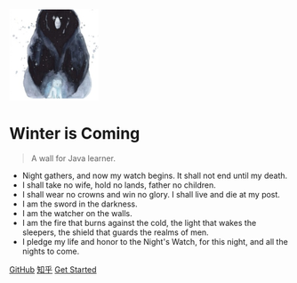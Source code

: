 ![logo](self.png)

# Winter is Coming

> A wall for Java learner.

* Night gathers, and now my watch begins. It shall not end until my death.
* I shall take no wife, hold no lands, father no children.
* I shall wear no crowns and win no glory. I shall live and die at my post.
* I am the sword in the darkness.
* I am the watcher on the walls.
* I am the fire that burns against the cold, the light that wakes the sleepers, the shield that guards the realms of men.
* I pledge my life and honor to the Night's Watch, for this night, and all the nights to come.


[GitHub](https://github.com/twentyworld)
[知乎](https://www.zhihu.com/people/oven-lee/)
[Get Started](README.md)
